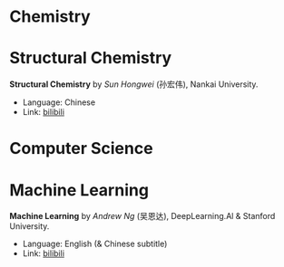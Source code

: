 # Chemistry
# Structural Chemistry
**Structural Chemistry** by _Sun Hongwei_ (孙宏伟), Nankai University.
- Language: Chinese
- Link: [bilibili](https://www.bilibili.com/video/BV1P7411w7tm)
# Computer Science
# Machine Learning
**Machine Learning** by _Andrew Ng_ (吴恩达), DeepLearning.Al & Stanford University.
- Language: English (& Chinese subtitle)
- Link: [bilibili](https://www.bilibili.com/video/BV1Bq421A74G)
